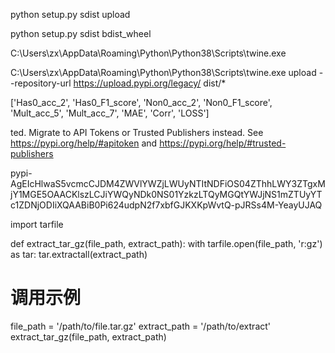 python setup.py sdist upload

python setup.py sdist bdist_wheel

C:\Users\zx\AppData\Roaming\Python\Python38\Scripts\twine.exe 

C:\Users\zx\AppData\Roaming\Python\Python38\Scripts\twine.exe upload --repository-url https://upload.pypi.org/legacy/ dist/*

['Has0_acc_2', 'Has0_F1_score', 'Non0_acc_2', 'Non0_F1_score', 'Mult_acc_5', 'Mult_acc_7', 'MAE', 'Corr', 'LOSS']

ted. Migrate to API Tokens or Trusted Publishers instead. See https://pypi.org/help/#apitoken and https://pypi.org/help/#trusted-publishers


pypi-AgEIcHlwaS5vcmcCJDM4ZWVlYWZjLWUyNTItNDFiOS04ZThhLWY3ZTgxMjY1MGE5OAACKlszLCJiYWQyNDk0NS01YzkzLTQyMGQtYWJjNS1mZTUyYTc1ZDNjODIiXQAABiB0Pi624udpN2f7xbfGJKXKpWvtQ-pJRSs4M-YeayUJAQ


import tarfile
 
def extract_tar_gz(file_path, extract_path):
    with tarfile.open(file_path, 'r:gz') as tar:
        tar.extractall(extract_path)
 
# 调用示例
file_path = '/path/to/file.tar.gz'
extract_path = '/path/to/extract'
extract_tar_gz(file_path, extract_path)